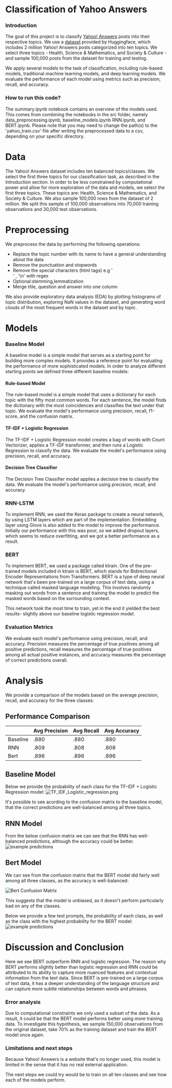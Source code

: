# Classification of Yahoo Answers

### Introduction

The goal of this project is to classify [Yahoo! Answers](https://en.wikipedia.org/wiki/Yahoo!_Answers) posts into their respective topics. We use a [dataset](https://huggingface.co/datasets/yahoo_answers_topics) provided by Huggingface, which includes 2 million Yahoo! Answers posts categorized into ten topics. We select three topics - Health, Science & Mathematics, and Society & Culture - and sample 100,000 posts from the dataset for training and testing.

We apply several models to the task of classification, including rule-based models, traditional machine learning models, and deep learning models. We evaluate the performance of each model using metrics such as precision, recall, and accuracy.

### How to run this code?

The summary.ipynb notebook contains an overview of the models used. This comes from combining the notebooks in the src folder, namely data_preprocessing.ipynb, baseline_models.ipynb RNN.ipynb, and BERT.ipynb. Please note that you may need to change the path(s) to the 'yahoo_train.csv' file after writing the preprocessed data to a csv, depending on your specific directory.

# Data

The Yahoo! Answers dataset includes ten balanced topics/classes. We select the first three topics for our classification task, as described in the Introduction section. In order to be less constrained by computational power and allow for more exploration of the data and models, we select the first three topics. These topics are: Health, Science & Mathematics,  and Society & Culture. We also sample 100,000 rows from the dataset of 2 million. We split this sample of 100,000 observations into 70,000 training observations and 30,000 test observations.

# Preprocessing

We preprocess the data by performing the following operations:
+ Replace the topic number with its name to have a general understanding about the data
+ Remove the punctuation and stopwords
+ Remove the special characters (html tags) e.g '<br />' , '\\n' with regex
+ Optional:stemming,lemmatization
+ Merge title, question and answer into one column

We also provide exploratory data analysis (EDA) by plotting histograms of topic distribution, exploring NaN values in the dataset, and generating word clouds of the most frequent words in the dataset and by topic.

# Models

### Baseline Model 

A baseline model is a simple model that serves as a starting point for building more complex models. It provides a reference point for evaluating the performance of more sophisticated models.
In order to analyze different starting points we defined three different baseline models:

#### Rule-based Model

The rule-based model is a simple model that uses a dictionary for each topic with the fifty most common words. For each sentence, the model finds the dictionary with the most coincidences and classifies the text under that topic. We evaluate the model's performance using precision, recall, f1-score, and the confusion matrix.

#### TF-IDF + Logistic Regression

The TF-IDF + Logistic Regression model creates a bag of words with Count Vectorizer, applies a TF-IDF transformer, and then runs a Logistic Regression to classify the data. We evaluate the model's performance using precision, recall, and accuracy.

#### Decision Tree Classifier

The Decision Tree Classifier model applies a decision tree to classify the data. We evaluate the model's performance using precision, recall, and accuracy.

### RNN-LSTM

To implement RNN, we used the Keras package to create a neural network, by using LSTM layers which are part of the implementation. Embedding layer using Glove is also added to the model to improve the performance. Initially our performance with this was poor, so we added dropout layers, which seems to reduce overfitting, and we got a better performance as a result. 

### BERT
To implement BERT, we used a package called ktrain. One of the pre-trained models included in ktrain is BERT, which stands for Bidirectional Encoder Representations from Transformers. BERT is a type of deep neural network that's been pre-trained on a large corpus of text data, using a technique called masked language modeling. This involves randomly masking out words from a sentence and training the model to predict the masked words based on the surrounding context.

This network took the most time to train, yet in the end it yielded the best results- slightly above our baseline logistic regression model.

### Evaluation Metrics

We evaluate each model's performance using precision, recall, and accuracy. Precision measures the percentage of true positives among all positive predictions, recall measures the percentage of true positives among all actual positive instances, and accuracy measures the percentage of correct predictions overall.

# Analysis

We provide a comparison of the models based on the average precision, recall, and accuracy for the three classes:
## Performance Comparison
|                      | Avg Precision | Avg Recall | Avg Accuracy |
|----------------------|---------------|------------|--------------|
| Baseline             |     .880      |    .880    |     .880     |
| RNN                  |     .809      |    .808    |     .808     |
| Bert                 |     .896      |    .896    |     .896     |

## Baseline Model
Below we provide the probability of each class for the TF-IDF + Logistic Regression model:
![TF_IDF_Logistic_regression.png](https://github.com/djtom98/NLP_yahoo_questions/blob/main/images/TF_IDF_Logistic_regression.png)

It's possible to see acording to the confusion matrix to the baseline model, that the correct predictions are well-balanced among all three topics.

## RNN Model
From the below confusion matrix we can see that the RNN has well-balanced predictions, although the accuracy could be better.
![example predictions](https://github.com/djtom98/NLP_yahoo_questions/blob/main/images/rnnconfusion.jpg)

## Bert Model
We can see from the confusion matrix that the BERT model did fairly well among all three classes, as the accuracy is well-balanced:

![Bert Confusion Matrix](https://github.com/djtom98/NLP_yahoo_questions/blob/main/images/BERT_CM.png)

This suggests that the model is unbiased, as it doesn't perform particularly bad on any of the classes.

Below we provide a few test prompts, the probability of each class, as well as the class with the highest probability for the BERT model:
![example predictions](https://github.com/djtom98/NLP_yahoo_questions/blob/main/images/example_predictions.png)

# Discussion and Conclusion
Here we see BERT outperform RNN and logistic regression. The reason why BERT performs slightly better than logistic regression and RNN could be attributed to its ability to capture more nuanced features and contextual information from the text data. Since BERT is pre-trained on a large corpus of text data, it has a deeper understanding of the language structure and can capture more subtle relationships between words and phrases. 

### Error analysis
Due to computational constraints we only used a subset of the data. As a result, it could be that the BERT model performs better using more training data. To investigate this hypothesis, we sample 150,000 observations from the original dataset, take 70% as the training dataset and train the BERT model once again.

### Limitations and next steps
Because Yahoo! Answers is a website that's no longer used, this model is limited in the sense that it has no real external application.

The next steps we could try would be to train on all ten classes and see how each of the models perform.

